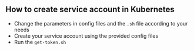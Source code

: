 ## How to create service account in Kubernetes

- Change the parameters in config files and the `.sh` file according to your needs
- Create your service account using the provided config files
- Run the `get-token.sh`